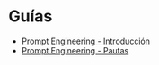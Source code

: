 # Guías


- [Prompt Engineering - Introducción](01-introduccion.md)
- [Prompt Engineering - Pautas](02-pautas.md)